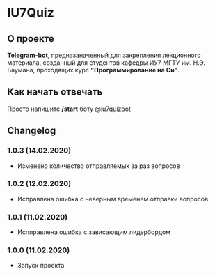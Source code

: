 # IU7Quiz

## О проекте
**Telegram-bot**, предназаначенный для закрепления лекционного материала, созданный для 
студентов кафедры ИУ7 МГТУ им. Н.Э. Баумана, проходящих курс **"Программирование на Си"**.

## Как начать отвечать

Просто напишите **/start** боту [@iu7quizbot](https://t.me/iu7quizbot)

## Changelog

### 1.0.3 (14.02.2020)
* Изменено количество отправляемых за раз вопросов

### 1.0.2 (12.02.2020)
* Исправлена ошибка с неверным временем отправки вопросов

### 1.0.1 (11.02.2020)
* Испправлена ошибка с зависающим лидербордом

### 1.0.0 (11.02.2020)
* Запуск проекта

